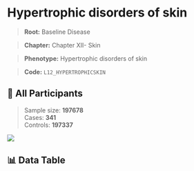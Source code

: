 # Hypertrophic disorders of skin

> **Root:** Baseline Disease  

> **Chapter:** Chapter XII- Skin  

> **Phenotype:** Hypertrophic disorders of skin  

> **Code:** `L12_HYPERTROPHICSKIN`

## 🧪 All Participants  
> Sample size: **197678**  
> Cases: **341**  
> Controls: **197337**
<img src="/Sensitive/Figures/ALL/Incidence/L12_HYPERTROPHICSKIN.png"/>

## 📊 Data Table
<CsvTableMRF src="/Sensitive/Data/ALL/Incidence/COX_L12_HYPERTROPHICSKIN.csv"/>

